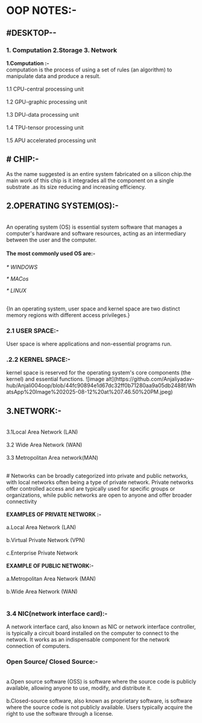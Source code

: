 <H1>OOP NOTES:-</H1>

  <H2>#DESKTOP--</H2>
  
  <H3>1. Computation 2.Storage 3. Network</H3>
 <B> 1.Computation :-</B>
<BR> computation is the process of using a set of rules (an algorithm) to manipulate data and produce a result.</BR>
 <BR>1.1 CPU-central processing unit </BR>
<BR> 1.2 GPU-graphic processing unit  </BR>
 <BR>1.3 DPU-data processing unit </BR>
 <BR>1.4 TPU-tensor processing unit </BR>
<BR> 1.5 APU accelerated processing unit </BR>
<H2># CHIP:-</H2>
  As the name suggested is an entire system fabricated on a silicon chip.the main work of this chip is it integrades all the component on a single substrate .as its size reducing and increasing efficiency.

<H2>2.OPERATING SYSTEM(OS):-</H2>
 <BR> An operating system (OS) is essential system software that manages a computer's hardware and software resources, acting as an intermediary between the user and the computer.</BR>
  <H4>The  most commonly used OS are:-</H4> 
  
 <em> * WINDOWS</em> 
 
 <em> * MACos</em> 
 
 <em> * LINUX</em>
 
 <BR> {In an operating system, user space and kernel space are two distinct memory regions with different access privileges.} </BR>
 
<H3>2.1 USER SPACE:-</H3>
    User space is where applications and non-essential programs run.
    
<H3>.2.2 KERNEL SPACE:-</H3>
    kernel space is reserved for the operating system's core components (the kernel) and essential functions.
    ![image alt](https://github.com/Anjaliyadav-hub/Anjali004oop/blob/44fc90894e1d67dc32ff0b71280aa9a05db2488f/WhatsApp%20Image%202025-08-12%20at%207.46.50%20PM.jpeg)

<H2>3.NETWORK:-</H2>
<BR>3.1Local Area Network (LAN)</BR>
<BR>3.2 Wide Area Network (WAN)</BR>
<BR>3.3 Metropolitan Area network(MAN)</BR>

<BR> # Networks can be broadly categorized into private and public networks, with local networks often being a type of private network. Private networks offer controlled access and are typically used for specific groups or organizations, while public networks are open to anyone and offer broader connectivity</BR>
  <BR>**EXAMPLES OF PRIVATE NETWORK :-**</BR>
   <BR>a.Local Area Network (LAN)</BR>
  <BR> b.Virtual Private Network (VPN)</BR>
   <BR>c.Enterprise Private Network</BR>
 <BR> **EXAMPLE OF PUBLIC NETWORK:-**</BR>
  <BR> a.Metropolitan Area Network (MAN)</BR>
  <BR> b.Wide Area Network (WAN)</BR>
<BR> <H3>3.4 NIC(network interface card):-</BR> </H3>
  <P>A network interface card, also known as NIC or network interface controller, is typically a circuit board installed on the computer to connect to the network. It works as an indispensable component for the network connection of computers.</P> 

 <H3>Open Source/ Closed Source:-</H3>
  <BR> a.Open source software (OSS) is software where the source code is publicly available, allowing anyone to use, modify, and distribute it.</BR>
  <BR> b.Closed-source software, also known as proprietary software, is software where the source code is not publicly available. Users typically acquire the right to use the software through a license.</BR>
